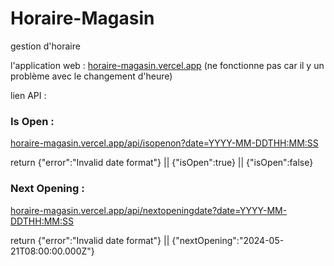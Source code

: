 # Horaire-Magasin
gestion d'horaire

l'application web : [horaire-magasin.vercel.app](https://horaire-magasin.vercel.app/) (ne fonctionne pas car il y un problème avec le changement d'heure)

lien API :
### Is Open :
[horaire-magasin.vercel.app/api/isopenon?date=YYYY-MM-DDTHH:MM:SS](https://horaire-magasin.vercel.app/api/isopenon?date=YYYY-MM-DDTHH:MM:SS)

return {"error":"Invalid date format"} || {"isOpen":true} || {"isOpen":false}


### Next Opening :
[horaire-magasin.vercel.app/api/nextopeningdate?date=YYYY-MM-DDTHH:MM:SS](https://horaire-magasin.vercel.app/api/nextopeningdate?date=YYYY-MM-DDTHH:MM:SS)

return {"error":"Invalid date format"} || {"nextOpening":"2024-05-21T08:00:00.000Z"}
